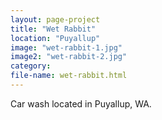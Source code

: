 ```yaml
---
layout: page-project
title: "Wet Rabbit"
location: "Puyallup"
image: "wet-rabbit-1.jpg"
image2: "wet-rabbit-2.jpg"
category:
file-name: wet-rabbit.html
---
```


Car wash located in Puyallup, WA.
